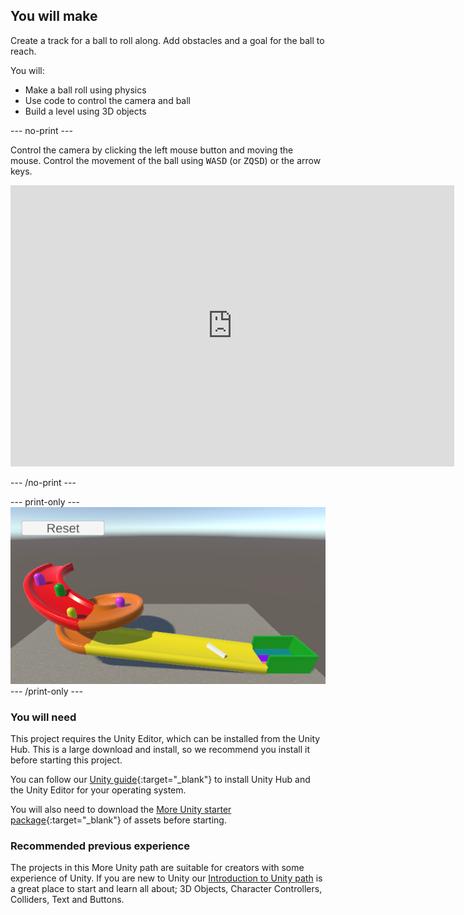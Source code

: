 ## You will make

Create a track for a ball to roll along. Add obstacles and a goal for the ball to reach.

You will:

+ Make a ball roll using physics
+ Use code to control the camera and ball
+ Build a level using 3D objects

--- no-print ---

Control the camera by clicking the left mouse button and moving the mouse. Control the movement of the ball using <kbd>WASD</kbd> (or <kbd>ZQSD</kbd>) or the arrow keys. 

<iframe allowtransparency="true" width="710" height="450" src="https://rainbow-run.rpfilt.repl.co/" frameborder="0"></iframe>

--- /no-print ---

--- print-only ---
![Complete project](images/showcase_static.png)
--- /print-only ---


### You will need

This project requires the Unity Editor, which can be installed from the Unity Hub. This is a large download and install, so we recommend you install it before starting this project.

You can follow our [Unity guide](https://projects.raspberrypi.org/en/projects/unity-guide){:target="_blank"} to install Unity Hub and the Unity Editor for your operating system.

You will also need to download the [More Unity starter package](https://rpf.io/p/en/rainbow-run-go){:target="_blank"} of assets before starting.


### Recommended previous experience

The projects in this More Unity path are suitable for creators with some experience of Unity. If you are new to Unity our [Introduction to Unity path](https://projects.raspberrypi.org/en/raspberrypi/unity-intro) is a great place to start and learn all about; 3D Objects, Character Controllers, Colliders, Text and Buttons.

